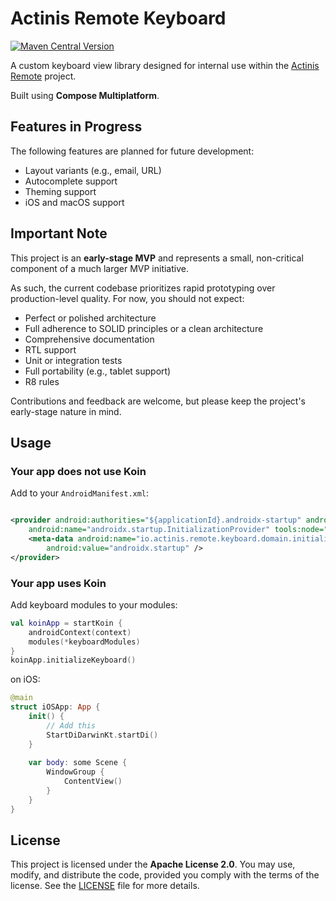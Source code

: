 # Actinis Remote Keyboard

[![Maven Central Version](https://img.shields.io/maven-central/v/io.actinis.remote/keyboard?style=flat)](https://search.maven.org/artifact/io.actinis.remote/keyboard)

A custom keyboard view library designed for internal use within the [Actinis Remote](https://actinis.io) project.

Built using **Compose Multiplatform**.

## Features in Progress

The following features are planned for future development:

- Layout variants (e.g., email, URL)
- Autocomplete support
- Theming support
- iOS and macOS support

## Important Note

This project is an **early-stage MVP** and represents a small, non-critical component of a much larger MVP initiative.

As such, the current codebase prioritizes rapid prototyping over production-level quality. For now, you should not
expect:

- Perfect or polished architecture
- Full adherence to SOLID principles or a clean architecture
- Comprehensive documentation
- RTL support
- Unit or integration tests
- Full portability (e.g., tablet support)
- R8 rules

Contributions and feedback are welcome, but please keep the project's early-stage nature in mind.

## Usage

### Your app does not use Koin

Add to your `AndroidManifest.xml`:

```xml

<provider android:authorities="${applicationId}.androidx-startup" android:exported="false"
    android:name="androidx.startup.InitializationProvider" tools:node="merge">
    <meta-data android:name="io.actinis.remote.keyboard.domain.initialization.AndroidLibraryInitializer"
        android:value="androidx.startup" />
</provider>
```

### Your app uses Koin

Add keyboard modules to your modules:

```kotlin
val koinApp = startKoin {
    androidContext(context)
    modules(*keyboardModules)
}
koinApp.initializeKeyboard()
```

on iOS:

```swift
@main
struct iOSApp: App {
    init() {
        // Add this
        StartDiDarwinKt.startDi()
    }
    
    var body: some Scene {
        WindowGroup {
            ContentView()
        }
    }
}
```

## License

This project is licensed under the **Apache License 2.0**. You may use, modify, and distribute the code, provided you
comply with the terms of the license. See the [LICENSE](./LICENSE) file for more details.
